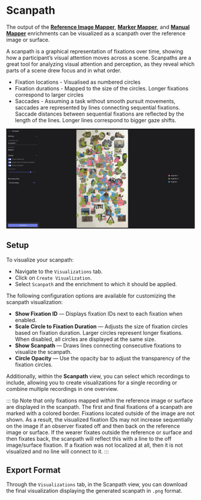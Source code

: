 # Scanpath

<Youtube src="6xn2ehOLS94"/>

The output of the [**Reference Image Mapper**](/pupil-cloud/enrichments/reference-image-mapper/), [**Marker Mapper**](/pupil-cloud/enrichments/marker-mapper/), and [**Manual Mapper**](/pupil-cloud/enrichments/manual-mapper/) enrichments can be visualized as a scanpath over the reference image or surface.

A scanpath is a graphical representation of fixations over time, showing how a participant’s visual attention moves across a scene. Scanpaths are a great tool for analyzing visual attention and perception, as they reveal which parts of a scene drew focus and in what order.

- Fixation locations - Visualised as numbered circles
- Fixation durations - Mapped to the size of the circles. Longer fixations correspond to larger circles
- Saccades - Assuming a task without smooth pursuit movements, saccades are represented by lines connecting sequential fixations. Saccade distances between sequential fixations are reflected by the length of the lines. Longer lines correspond to bigger gaze shifts.

![Edit scanpaths](./scanpath_view.png)

## Setup

To visualize your scanpath:

- Navigate to the `Visualizations` tab.
- Click on `Create Visualization`.
- Select `Scanpath` and the enrichment to which it should be applied.

The following configuration options are available for customizing the scanpath visualization:

- **Show Fixation ID** — Displays fixation IDs next to each fixation when enabled.
- **Scale Circle to Fixation Duration** — Adjusts the size of fixation circles based on fixation duration. Larger circles represent longer fixations. When disabled, all circles are displayed at the same size.
- **Show Scanpath** — Draws lines connecting consecutive fixations to visualize the scanpath.
- **Circle Opacity** — Use the opacity bar to adjust the transparency of the fixation circles.

Additionally, within the **Scanpath** view, you can select which recordings to include, allowing you to create visualizations for a single recording or combine multiple recordings in one overview.

::: tip
Note that only fixations mapped _within_ the reference image or surface are displayed in the scanpath. The first and final fixations of a scanpath are marked with a colored border. Fixations located outside of the image are not shown. As a result, the visualized fixation IDs may not increase sequentially on the image if an observer fixated off and then back on the reference image or surface. If the wearer fixates outside the reference or surface and then fixates back, the scanpath will reflect this with a line to the off image/surface fixation. If a fixation was not localized at all, then it is not visualized and no line will connect to it.
:::

## Export Format

Through the `Visualizations` tab, in the Scanpath view, you can download the final visualization displaying the generated scanpath in `.png` format.
